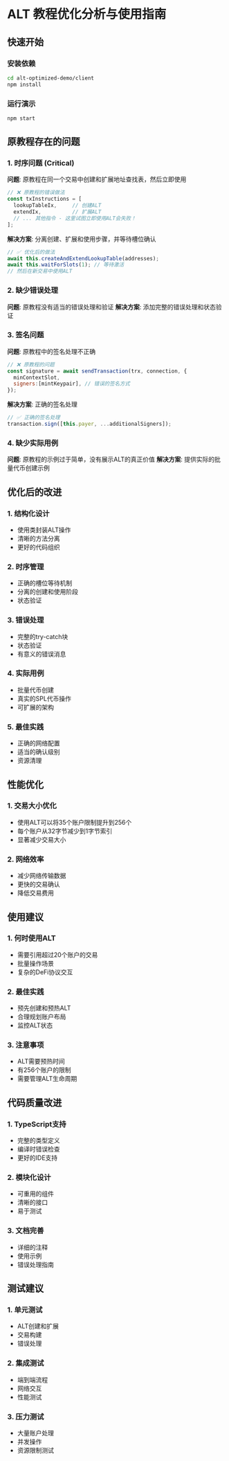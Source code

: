 # ALT 教程优化分析与使用指南

## 快速开始

### 安装依赖
```bash
cd alt-optimized-demo/client
npm install
```

### 运行演示
```bash
npm start
```

## 原教程存在的问题

### 1. 时序问题 (Critical)
**问题**: 原教程在同一个交易中创建和扩展地址查找表，然后立即使用
```javascript
// ❌ 原教程的错误做法
const txInstructions = [
  lookupTableIx,     // 创建ALT
  extendIx,          // 扩展ALT
  // ... 其他指令 - 这里试图立即使用ALT会失败！
];
```

**解决方案**: 分离创建、扩展和使用步骤，并等待槽位确认
```typescript
// ✅ 优化后的做法
await this.createAndExtendLookupTable(addresses);
await this.waitForSlots(1); // 等待激活
// 然后在新交易中使用ALT
```

### 2. 缺少错误处理
**问题**: 原教程没有适当的错误处理和验证
**解决方案**: 添加完整的错误处理和状态验证

### 3. 签名问题
**问题**: 原教程中的签名处理不正确
```javascript
// ❌ 原教程的问题
const signature = await sendTransaction(trx, connection, {
  minContextSlot,
  signers:[mintKeypair], // 错误的签名方式
});
```

**解决方案**: 正确的签名处理
```typescript
// ✅ 正确的签名处理
transaction.sign([this.payer, ...additionalSigners]);
```

### 4. 缺少实际用例
**问题**: 原教程的示例过于简单，没有展示ALT的真正价值
**解决方案**: 提供实际的批量代币创建示例

## 优化后的改进

### 1. 结构化设计
- 使用类封装ALT操作
- 清晰的方法分离
- 更好的代码组织

### 2. 时序管理
- 正确的槽位等待机制
- 分离的创建和使用阶段
- 状态验证

### 3. 错误处理
- 完整的try-catch块
- 状态验证
- 有意义的错误消息

### 4. 实际用例
- 批量代币创建
- 真实的SPL代币操作
- 可扩展的架构

### 5. 最佳实践
- 正确的网络配置
- 适当的确认级别
- 资源清理

## 性能优化

### 1. 交易大小优化
- 使用ALT可以将35个账户限制提升到256个
- 每个账户从32字节减少到1字节索引
- 显著减少交易大小

### 2. 网络效率
- 减少网络传输数据
- 更快的交易确认
- 降低交易费用

## 使用建议

### 1. 何时使用ALT
- 需要引用超过20个账户的交易
- 批量操作场景
- 复杂的DeFi协议交互

### 2. 最佳实践
- 预先创建和预热ALT
- 合理规划账户布局
- 监控ALT状态

### 3. 注意事项
- ALT需要预热时间
- 有256个账户的限制
- 需要管理ALT生命周期

## 代码质量改进

### 1. TypeScript支持
- 完整的类型定义
- 编译时错误检查
- 更好的IDE支持

### 2. 模块化设计
- 可重用的组件
- 清晰的接口
- 易于测试

### 3. 文档完善
- 详细的注释
- 使用示例
- 错误处理指南

## 测试建议

### 1. 单元测试
- ALT创建和扩展
- 交易构建
- 错误处理

### 2. 集成测试
- 端到端流程
- 网络交互
- 性能测试

### 3. 压力测试
- 大量账户处理
- 并发操作
- 资源限制测试
